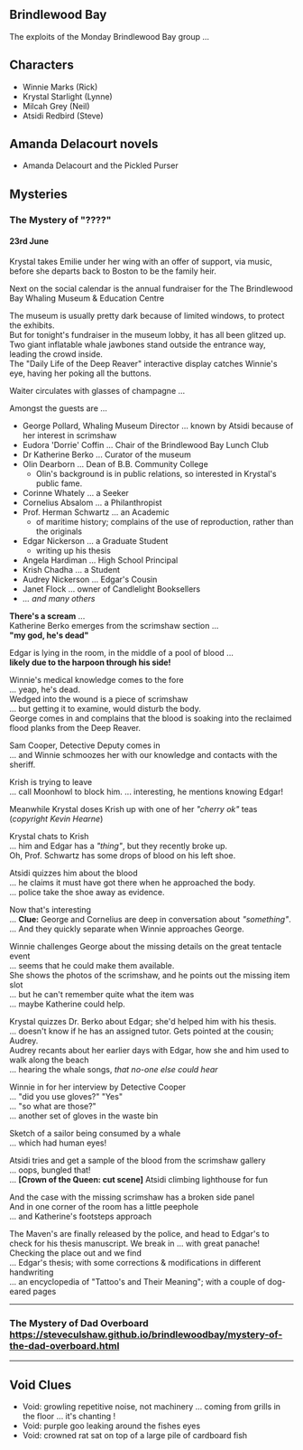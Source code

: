 ## Brindlewood Bay

The exploits of the Monday Brindlewood Bay group ...

## Characters

* Winnie Marks        (Rick)
* Krystal Starlight   (Lynne)
* Milcah Grey         (Neil)
* Atsidi Redbird      (Steve)

## Amanda Delacourt novels

* Amanda Delacourt and the Pickled Purser

## Mysteries

### The Mystery of "????"

#### 23rd June

Krystal takes Emilie under her wing with an offer of support, via music, before she departs back to Boston to be the family heir.

Next on the social calendar is the annual fundraiser for the The Brindlewood Bay Whaling Museum & Education Centre

The museum is usually pretty dark because of limited windows, to protect the exhibits.<br>
But for tonight's fundraiser in the museum lobby, it has all been glitzed up.<br>
Two giant inflatable whale jawbones stand outside the entrance way, leading the crowd inside.<br>
The "Daily Life of the Deep Reaver" interactive display catches Winnie's eye, having her poking all the buttons.

Waiter circulates with glasses of champagne ...

Amongst the guests are ...

* George Pollard, Whaling Museum Director ... known by Atsidi because of her interest in scrimshaw
* Eudora 'Dorrie' Coffin ... Chair of the Brindlewood Bay Lunch Club
* Dr Katherine Berko ... Curator of the museum
* Olin Dearborn ... Dean of B.B. Community College
  * Olin's background is in public relations, so interested in Krystal's public fame.
* Corinne Whately ... a Seeker
* Cornelius Absalom ... a Philanthropist
* Prof. Herman Schwartz ... an Academic
  * of maritime history; complains of the use of reproduction, rather than the originals
* Edgar Nickerson ... a Graduate Student
  * writing up his thesis
* Angela Hardiman ... High School Principal
* Krish Chadha ... a Student
* Audrey Nickerson ... Edgar's Cousin
* Janet Flock ... owner of Candlelight Booksellers
* *... and many others*

**There's a scream** ... <br>Katherine Berko emerges from the scrimshaw section ... <br>**"my god, he's dead"**

Edgar is lying in the room, in the middle of a pool of blood ... <br>**likely due to the harpoon through his side!**

Winnie's medical knowledge comes to the fore<br>
 ... yeap, he's dead.<br>
Wedged into the wound is a piece of scrimshaw<br>
 ... but getting it to examine, would disturb the body.<br>
George comes in and complains that the blood is soaking into the reclaimed flood planks from the Deep Reaver.

Sam Cooper, Detective Deputy comes in<br>
 ... and Winnie schmoozes her with our knowledge and contacts with the sheriff.

Krish is trying to leave<br>
 ... call Moonhowl to block him.
 ... interesting, he mentions knowing Edgar!

Meanwhile Krystal doses Krish up with one of her *"cherry ok"* teas (*copyright Kevin Hearne*)

Krystal chats to Krish<br>
 ... him and Edgar has a *"thing"*, but they recently broke up.<br>
Oh, Prof. Schwartz has some drops of blood on his left shoe.<br>

Atsidi quizzes him about the blood<br>
 ... he claims it must have got there when he approached the body.<br>
 ... police take the shoe away as evidence.

Now that's interesting<br>
 ... **Clue:** George and Cornelius are deep in conversation about *"something"*.<br>
 ... And they quickly separate when Winnie approaches George.

Winnie challenges George about the missing details on the great tentacle event<br>
 ... seems that he could make them available.<br>
She shows the photos of the scrimshaw, and he points out the missing item slot<br>
 ... but he can't remember quite what the item was<br>
 ... maybe Katherine could help.

Krystal quizzes Dr. Berko about Edgar; she'd helped him with his thesis.<br>
 ... doesn't know if he has an assigned tutor. Gets pointed at the cousin; Audrey.<br>
Audrey recants about her earlier days with Edgar, how she and him used to walk along the beach<br>
 ... hearing the whale songs, *that no-one else could hear*

Winnie in for her interview by Detective Cooper<br>
 ... "did you use gloves?" "Yes"<br>
 ... "so what are those?"<br>
 ... another set of gloves in the waste bin

Sketch of a sailor being consumed by a whale<br>
 ... which had human eyes!

Atsidi tries and get a sample of the blood from the scrimshaw gallery<br>
 ... oops, bungled that!<br>
 ... **[Crown of the Queen: cut scene]** Atsidi climbing lighthouse for fun

And the case with the missing scrimshaw has a broken side panel<br>
And in one corner of the room has a little peephole<br>
 ... and Katherine's footsteps approach

The Maven's are finally released by the police, and head to Edgar's to check for his thesis manuscript.
We break in ... with great panache!
Checking the place out and we find <br>
 ... Edgar's thesis; with some corrections & modifications in different handwriting<br>
 ... an encyclopedia of "Tattoo's and Their Meaning"; with a couple of dog-eared pages

---

### The Mystery of Dad Overboard <a target="_blank" href="The Mystery of Dad Overboard">https://steveculshaw.github.io/brindlewoodbay/mystery-of-the-dad-overboard.html</a>

---

## Void Clues

* Void: growling repetitive noise, not machinery ... coming from grills in the floor ... it's chanting !
* Void: purple goo leaking around the fishes eyes
* Void: crowned rat sat on top of a large pile of cardboard fish
